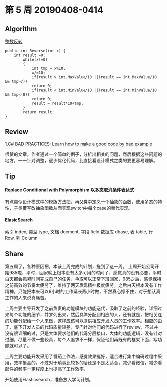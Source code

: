 # 第 5 周  20190408-0414

## Algorithm

[整数反转](https://leetcode-cn.com/problems/reverse-integer/)

    public int Reverse(int x) {
        int result =0;
            while(x!=0)
            {
                int tmp = x%10;
                x/=10;
                if(result > int.MaxValue/10 ||(result == int.MaxValue/10 && tmp>7))
                return 0;
                if(result < int.MinValue/10 ||(result == int.MinValue/10 && tmp<-8))
                return 0;
                result = result*10+tmp;
            }
            return result;
    }

## Review

1.[C# BAD PRACTICES: Learn how to make a good code by bad example](https://www.codeproject.com/Articles/1083348/Csharp-BAD-PRACTICES-Learn-how-to-make-a-good-code)

很赞的文章，作者通过一个简单的例子，分析出相关的问题，然后根据这些问题的地方，一一针对调整，逐步优化代码，比直接看设计模式之类的要更容易理解。

## Tip

#### Replace Conditional with Polymorphism 以多态取消条件表达式

有点类似设计模式中的模版方法把，再父类中定义一个抽象的函数，使用多态的特性，子类覆写改抽象函数从而实现switch中每个case的替代实现。


#### ElasicSearch 

索引 index,    类型 type, 文档 docment, 字段 field
数据库 dbase,  表 table,   行 Row,       列 Column

## Share

第五周了，各种原因把，本该上周完成的计划，拖到了这一周。
上周开始公司开始985啦，平时，回家晚上根本没有太多可用的时间了，感觉真的没有必要，平时白天都会抓紧时间完成自己的任务，争取可以正常下班回家，985之后，感觉保持之前高效的节奏太疲劳了，维持了两天发现精神极度疲劳，之后白天根本没有工作精神，只能把本来可以8小时的工作延长两小时做，不然真心撑不住，对于想认真工作的人来说真痛苦。

上周主要主导开发了之前负责的功能模块的功能迭代，吸取了之前的经验，详细过来每个功能的细节，并罗列出来，然后具体分配到相应的人，还有就是，把相关连的功能分配给一个人来做，这样应该可以提供相应开发人员的工作效率。相应的由于，底下开发人员的代码质量较差，专门针对他们的代码进行了review，不过并没有很详细的过，只是大体要求他们的代码分层接口，大体的功能逻辑，没有针对过细，尽量不做一些较真，每个人追求不一样，保证他们再既有的框架下面，写功能就可以了。

上周主要功能开发采用了番茄工作法，感觉效果挺好，适合进行集中编码过程中采用，效率挺高的，不过对于琐事比较多的话还是不是太适合，减少看微信，减少看邮件的频率一定程度上也提高了工作效率。

开始使用Elasticsearch，准备放入学习计划。
